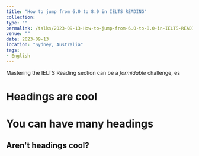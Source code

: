 ```yaml
---
title: "How to jump from 6.0 to 8.0 in IELTS READING"
collection:
type: ""
permalink: /talks/2023-09-13-How-to-jump-from-6.0-to-8.0-in-IELTS-READING
venue: ""
date: 2023-09-13
location: "Sydney, Australia"
tags:
- English
---
```


Mastering the IELTS Reading section can be a *formidable* challenge, es

Headings are cool
======

You can have many headings
======

Aren't headings cool?
------
